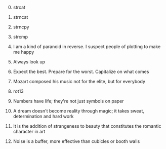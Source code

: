 0. strcat
1. strncat
2. strncpy
3. strcmp


4. I am a kind of paranoid in reverse. I suspect people of plotting to make me happy


5. Always look up


6. Expect the best. Prepare for the worst. Capitalize on what comes

7. Mozart composed his music not for the elite, but for everybody

8. rot13

9. Numbers have life; they're not just symbols on paper

10. A dream doesn't become reality through magic; it takes sweat, determination and hard work

11. It is the addition of strangeness to beauty that constitutes the romantic character in art

12. Noise is a buffer, more effective than cubicles or booth walls

